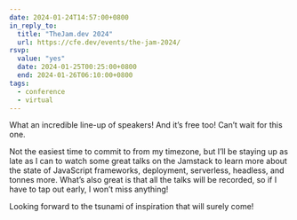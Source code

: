 ```yaml
---
date: 2024-01-24T14:57:00+0800
in_reply_to:
  title: "TheJam.dev 2024"
  url: https://cfe.dev/events/the-jam-2024/
rsvp:
  value: "yes"
  date: 2024-01-25T00:25:00+0800
  end: 2024-01-26T06:10:00+0800
tags:
  - conference
  - virtual
---
```


What an incredible line-up of speakers! And it’s free too! Can’t wait for this one.

Not the easiest time to commit to from my timezone, but I’ll be staying up as late as I can to watch some great talks on the Jamstack to learn more about the state of JavaScript frameworks, deployment, serverless, headless, and tonnes more. What’s also great is that all the talks will be recorded, so if I have to tap out early, I won’t miss anything!

Looking forward to the tsunami of inspiration that will surely come!
